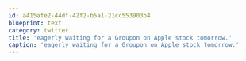 ```yaml
---
id: a415afe2-44df-42f2-b5a1-21cc553903b4
blueprint: text
category: twitter
title: 'eagerly waiting for a Groupon on Apple stock tomorrow.'
caption: 'eagerly waiting for a Groupon on Apple stock tomorrow.'
---
```


